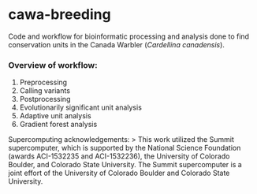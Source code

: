 # cawa-breeding

Code and workflow for bioinformatic processing and analysis done to find
conservation units in the Canada Warbler (*Cardellina canadensis*).

### Overview of workflow:

1.  Preprocessing
2.  Calling variants
3.  Postprocessing
4.  Evolutionarily significant unit analysis
5.  Adaptive unit analysis
6.  Gradient forest analysis

Supercomputing acknowledgements: \> This work utilized the Summit
supercomputer, which is supported by the National Science Foundation
(awards ACI-1532235 and ACI-1532236), the University of Colorado
Boulder, and Colorado State University. The Summit supercomputer is a
joint effort of the University of Colorado Boulder and Colorado State
University.
